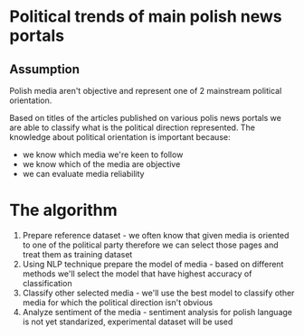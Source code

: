 # Political trends of main polish news portals

## Assumption
Polish media aren't objective and represent one of 2 mainstream political orientation.

Based on titles of the articles published on various polis news portals
we are able to classify what is the political direction represented.
The knowledge about political orientation is important because:
- we know which media we're keen to follow
- we know which of the media are objective
- we can evaluate media reliability 

# The algorithm
1. Prepare reference dataset - we often know that given media is oriented to one of the political party therefore we can select those pages and treat them as training dataset
2. Using NLP technique prepare the model of media - based on different methods we'll select the model that have highest accuracy of classification
3. Classify other selected media - we'll use the best model to classify other media for which the political direction isn't obvious
4. Analyze sentiment of the media - sentiment analysis for polish language is not yet standarized, experimental dataset will be used